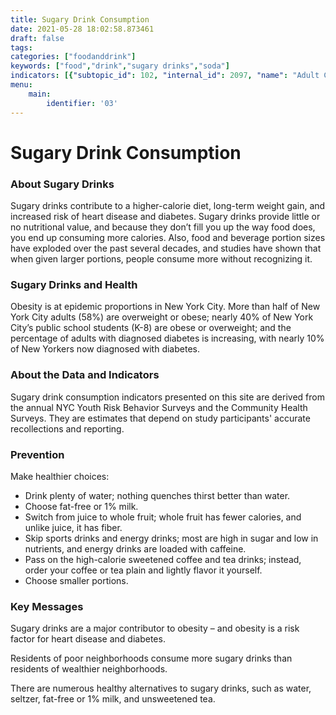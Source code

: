 ```yaml
---
title: Sugary Drink Consumption
date: 2021-05-28 18:02:58.873461
draft: false
tags: 
categories: ["foodanddrink"]
keywords: ["food","drink","sugary drinks","soda"]
indicators: [{"subtopic_id": 102, "internal_id": 2097, "name": "Adult Consumption of 1 or More Sugary Drinks Per Day", "URL": "https://a816-dohbesp.nyc.gov/IndicatorPublic/VisualizationData.aspx?id=2097,719b87,102,Summarize"}, {"subtopic_id": 102, "internal_id": 2098, "name": "Youth Consumption of 1 or More Sugary Drinks Per Day", "URL": "https://a816-dohbesp.nyc.gov/IndicatorPublic/VisualizationData.aspx?id=2098,719b87,102,Summarize"}]
menu:
    main:
        identifier: '03'
---
```

# Sugary Drink Consumption
### About Sugary Drinks


Sugary drinks contribute to a higher-calorie diet, long-term weight gain, and increased risk of heart disease and diabetes. Sugary drinks provide little or no nutritional value, and because they don’t fill you up the way food does, you end up consuming more calories. Also, food and beverage portion sizes have exploded over the past several decades, and studies have shown that when given larger portions, people consume more without recognizing it.


### Sugary Drinks and Health


Obesity is at epidemic proportions in New York City. More than half of New York City adults (58%) are overweight or obese; nearly 40% of New York City’s public school students (K-8) are obese or overweight; and the percentage of adults with diagnosed diabetes is increasing, with nearly 10% of New Yorkers now diagnosed with diabetes.


### About the Data and Indicators


Sugary drink consumption indicators presented on this site are derived from the annual NYC Youth Risk Behavior Surveys and the Community Health Surveys. They are estimates that depend on study participants' accurate recollections and reporting.


### Prevention


Make healthier choices:


* Drink plenty of water; nothing quenches thirst better than water.
* Choose fat-free or 1% milk.
* Switch from juice to whole fruit; whole fruit has fewer calories, and unlike juice, it has fiber.
* Skip sports drinks and energy drinks; most are high in sugar and low in nutrients, and energy drinks are loaded with caffeine.
* Pass on the high-calorie sweetened coffee and tea drinks; instead, order your coffee or tea plain and lightly flavor it yourself.
* Choose smaller portions.


### Key Messages


Sugary drinks are a major contributor to obesity – and obesity is a risk factor for heart disease and diabetes.  
  
Residents of poor neighborhoods consume more sugary drinks than residents of wealthier neighborhoods.   
  
There are numerous healthy alternatives to sugary drinks, such as water, seltzer, fat-free or 1% milk, and unsweetened tea.


